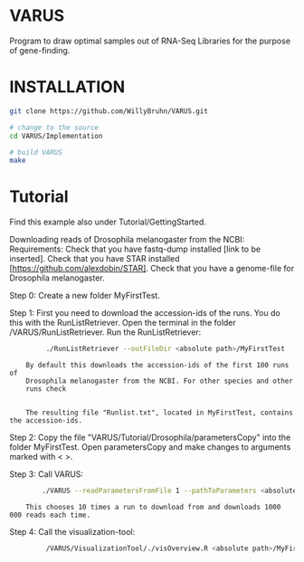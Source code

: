 # VARUS
Program to draw optimal samples out of RNA-Seq Libraries for the purpose of gene-finding.

# INSTALLATION
```sh
git clone https://github.com/WillyBruhn/VARUS.git

# change to the source
cd VARUS/Implementation

# build VARUS
make
``` 

# Tutorial
Find this example also under Tutorial/GettingStarted.

Downloading reads of Drosophila melanogaster from the NCBI:
Requirements:
        Check that you have fastq-dump installed [link to be inserted].
        Check that you have STAR installed [https://github.com/alexdobin/STAR].
        Check that you have a genome-file for Drosophila melanogaster.

Step 0:
        Create a new folder MyFirstTest.

Step 1: First you need to download the accession-ids of the runs.
        You do this with the RunListRetriever. Open the terminal in the folder 
        /VARUS/RunListRetriever. Run the RunListRetriever:
```sh
         ./RunListRetriever --outFileDir <absolute path>/MyFirstTest
 ``` 
        By default this downloads the accession-ids of the first 100 runs of 
        Drosophila melanogaster from the NCBI. For other species and other 
        runs check
```sh ./RunListRetriever -h. 
```
        The resulting file "Runlist.txt", located in MyFirstTest, contains the accession-ids.

Step 2: Copy the file "VARUS/Tutorial/Drosophila/parametersCopy" into the folder MyFirstTest.
        Open parametersCopy and make changes to arguments marked with < >.

Step 3: Call VARUS:
```sh        
        ./VARUS --readParametersFromFile 1 --pathToParameters <absolute path>/MyFirstTest
``` 
        This chooses 10 times a run to download from and downloads 1000 000 reads each time.

Step 4: Call the visualization-tool:
```sh
         /VARUS/VisualizationTool/./visOverview.R <absolute path>/MyFirstTest/ AdvancedEstimator
```        
